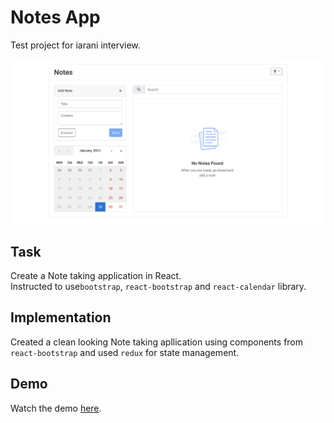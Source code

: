 # Notes App
Test project for iarani interview.

![notes-app](https://github.com/AKAspanion/iarani-test/blob/master/assets/demo.png?raw=true)
## Task
Create a Note taking application in React.  
Instructed to use`bootstrap`, `react-bootstrap` and `react-calendar` library.

## Implementation
Created a clean looking Note taking apllication using components from `react-bootstrap` and used `redux` for state management.

## Demo
Watch the demo [here](https://akaspanion.github.io/notes-app/).